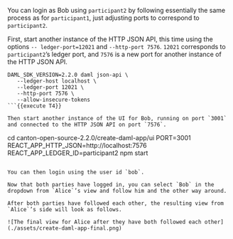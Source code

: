 You can login as Bob using `participant2` by following essentially the same process as for `participant1`, just adjusting ports to correspond to `participant2`.

First, start another instance of the HTTP JSON API, this time using the options `-- ledger-port=12021` and `--http-port 7576`. `12021` corresponds to `participant2`’s ledger port, and `7576` is a new port for another instance of the HTTP JSON API.

```
DAML_SDK_VERSION=2.2.0 daml json-api \
   --ledger-host localhost \
   --ledger-port 12021 \
   --http-port 7576 \
   --allow-insecure-tokens
```{{execute T4}}

Then start another instance of the UI for Bob, running on port `3001` and connected to the HTTP JSON API on port `7576`.

```
cd canton-open-source-2.2.0/create-daml-app/ui
PORT=3001 REACT_APP_HTTP_JSON=http://localhost:7576 REACT_APP_LEDGER_ID=participant2 npm start
```{{execute T5}}

You can then login using the user id `bob`.

Now that both parties have logged in, you can select `Bob` in the dropdown from `Alice`’s view and follow him and the other way around.

After both parties have followed each other, the resulting view from `Alice`’s side will look as follows.

![The final view for Alice after they have both followed each other](./assets/create-daml-app-final.png)
